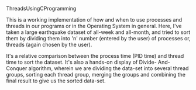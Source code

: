  ThreadsUsingCProgramming
 
 This is a working implementation of how and when to use processes and threads in our programs or in the Operating System in general. Here,
 I've taken a large earthquake dataset of all-week and all-month, and tried to sort them by dividing them into 'n' number (entered by the
 user) of processes or, threads (again chosen by the user).
 
 It's a relative comparison between the process time (PID time) and thread time to sort the dataset. It's also a hands-on display of Divide-
 And-Conquer algorithm, wherein we are dividing the data-set into several thread groups, sorting each thread group, merging the groups and 
 combining the final result to give us the sorted data-set.
